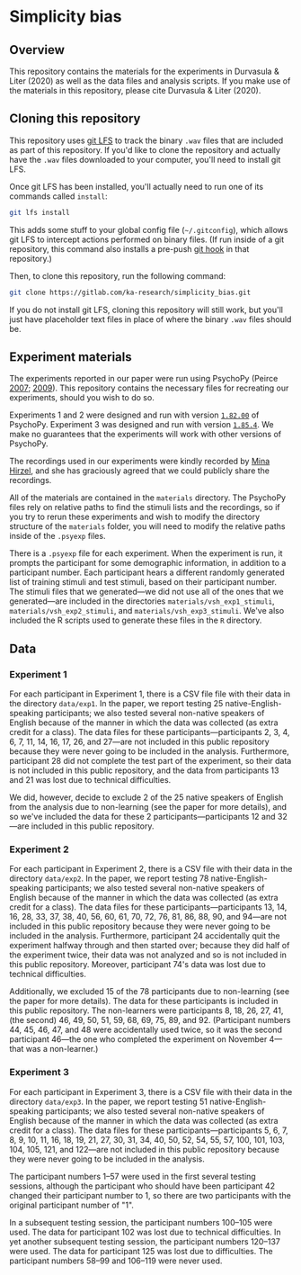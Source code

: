# Simplicity bias

## Overview

This repository contains the materials for the experiments in Durvasula
& Liter (2020) as well as the data files and analysis scripts. If you
make use of the materials in this repository, please cite Durvasula &
Liter (2020).

## Cloning this repository

This repository uses [git LFS][git-lfs] to track the binary `.wav` files
that are included as part of this repository. If you'd like to clone the
repository and actually have the `.wav` files downloaded to your
computer, you'll need to install git LFS.

Once git LFS has been installed, you'll actually need to run one of its
commands called `install`:

```sh
git lfs install
```

This adds some stuff to your global config file (`~/.gitconfig`), which
allows git LFS to intercept actions performed on binary files. (If run
inside of a git repository, this command also installs a pre-push [git
hook][git-hooks] in that repository.)

Then, to clone this repository, run the following command:

```sh
git clone https://gitlab.com/ka-research/simplicity_bias.git
```

If you do not install git LFS, cloning this repository will still work,
but you'll just have placeholder text files in place of where the binary
`.wav` files should be.

## Experiment materials

The experiments reported in our paper were run using PsychoPy (Peirce
[2007][peirce2007]; [2009][peirce2009]). This repository contains the
necessary files for recreating our experiments, should you wish to do
so.

Experiments 1 and 2 were designed and run with version
[`1.82.00`][1-82-00] of PsychoPy. Experiment 3 was designed and run with
version [`1.85.4`][1-85-4]. We make no guarantees that the experiments
will work with other versions of PsychoPy.

The recordings used in our experiments were kindly recorded by [Mina
Hirzel][mina], and she has graciously agreed that we could publicly
share the recordings.

All of the materials are contained in the `materials` directory. The
PsychoPy files rely on relative paths to find the stimuli lists and the
recordings, so if you try to rerun these experiments and wish to modify
the directory structure of the `materials` folder, you will need to
modify the relative paths inside of the `.psyexp` files.

There is a `.psyexp` file for each experiment. When the experiment is
run, it prompts the participant for some demographic information, in
addition to a participant number. Each participant hears a different
randomly generated list of training stimuli and test stimuli, based on
their participant number. The stimuli files that we generated—we did not
use all of the ones that we generated—are included in the directories
`materials/vsh_exp1_stimuli`, `materials/vsh_exp2_stimuli`, and
`materials/vsh_exp3_stimuli`. We've also included the R scripts used to
generate these files in the `R` directory.

## Data

### Experiment 1

For each participant in Experiment 1, there is a CSV file file with
their data in the directory `data/exp1`. In the paper, we report testing
25 native-English-speaking participants; we also tested several
non-native speakers of English because of the manner in which the data
was collected (as extra credit for a class). The data files for these
participants—participants 2, 3, 4, 6, 7, 11, 14, 16, 17, 26, and 27—are
not included in this public repository because they were never going to
be included in the analysis. Furthermore, participant 28 did not
complete the test part of the experiment, so their data is not included
in this public repository, and the data from participants 13 and 21 was
lost due to technical difficulties.

We did, however, decide to exclude 2 of the 25 native speakers of
English from the analysis due to non-learning (see the paper for more
details), and so we've included the data for these 2
participants—participants 12 and 32—are included in this public
repository.

### Experiment 2

For each participant in Experiment 2, there is a CSV file with their
data in the directory `data/exp2`. In the paper, we report testing 78
native-English-speaking participants; we also tested several non-native
speakers of English because of the manner in which the data was
collected (as extra credit for a class). The data files for these
participants—participants 13, 14, 16, 28, 33, 37, 38, 40, 56, 60, 61,
70, 72, 76, 81, 86, 88, 90, and 94—are not included in this public
repository because they were never going to be included in the
analysis. Furthermore, participant 24 accidentally quit the experiment
halfway through and then started over; because they did half of the
experiment twice, their data was not analyzed and so is not included in
this public repository. Moreover, participant 74's data was lost due to
technical difficulties.

Additionally, we excluded 15 of the 78 participants due to non-learning
(see the paper for more details). The data for these participants is
included in this public repository. The non-learners were participants
8, 18, 26, 27, 41, (the second) 46, 49, 50, 51, 59, 68, 69, 75, 89, and
92. (Participant numbers 44, 45, 46, 47, and 48 were accidentally used
twice, so it was the second participant 46—the one who completed the
experiment on November 4—that was a non-learner.)

### Experiment 3

For each participant in Experiment 3, there is a CSV file with their
data in the directory `data/exp3`. In the paper, we report testing 51
native-English-speaking participants; we also tested several non-native
speakers of English because of the manner in which the data was
collected (as extra credit for a class). The data files for these
participants—participants 5, 6, 7, 8, 9, 10, 11, 16, 18, 19, 21, 27, 30,
31, 34, 40, 50, 52, 54, 55, 57, 100, 101, 103, 104, 105, 121, and
122—are not included in this public repository because they were never
going to be included in the analysis.

The participant numbers 1–57 were used in the first several testing
sessions, although the participant who should have been participant 42
changed their participant number to 1, so there are two participants
with the original participant number of "1".

In a subsequent testing session, the participant numbers 100–105 were
used. The data for participant 102 was lost due to technical
difficulties. In yet another subsequent testing session, the participant
numbers 120–137 were used. The data for participant 125 was lost due to
difficulties. The participant numbers 58–99 and 106–119 were never used.
<!-- links -->
[git-lfs]: https://git-lfs.github.com/
[git-hooks]: https://git-scm.com/book/en/v2/Customizing-Git-Git-Hooks
[peirce2007]: https://dx.doi.org/10.1016/j.jneumeth.2006.11.017
[peirce2009]: https://dx.doi.org/10.3389/neuro.11.010.2008
[1-82-00]: https://github.com/psychopy/psychopy/releases/tag/1.82.00
[1-85-4]: https://github.com/psychopy/psychopy/releases/tag/1.85.4
[mina]: https://minahirzel.com/
